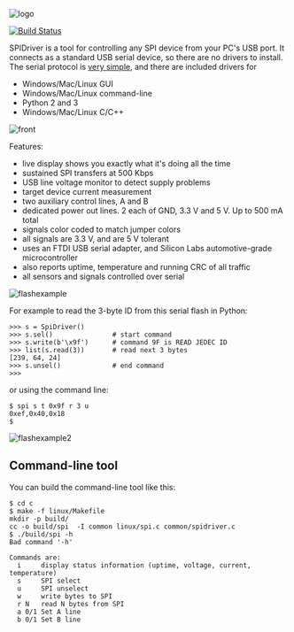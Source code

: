 ![logo](/images/logo.png)

[![Build Status](https://travis-ci.org/jamesbowman/spidriver.svg?branch=master)](https://travis-ci.org/jamesbowman/spidriver)

SPIDriver is a tool for controlling any SPI device from your PC's USB port.
It connects as a standard USB serial device, so there are no drivers to install.
The serial protocol is [very simple](/protocol.md),
and there are included drivers for

* Windows/Mac/Linux GUI
* Windows/Mac/Linux command-line
* Python 2 and 3
* Windows/Mac/Linux C/C++

![front](/images/DSC_1313a.JPG)

Features:

* live display shows you exactly what it's doing all the time
* sustained SPI transfers at 500 Kbps
* USB line voltage monitor to detect supply problems
* target device current measurement
* two auxiliary control lines, A and B
* dedicated power out lines. 2 each of GND, 3.3 V and 5 V. Up to 500 mA total
* signals color coded to match jumper colors
* all signals are 3.3 V, and are 5 V tolerant
* uses an FTDI USB serial adapter, and Silicon Labs automotive-grade microcontroller
* also reports uptime, temperature and running CRC of all traffic
* all sensors and signals controlled over serial

![flashexample](/images/DSC_1319a.JPG)

For example to read the 3-byte ID from this serial flash in Python:

    >>> s = SpiDriver()
    >>> s.sel()               # start command
    >>> s.write(b'\x9f')      # command 9F is READ JEDEC ID 
    >>> list(s.read(3))       # read next 3 bytes
    [239, 64, 24]
    >>> s.unsel()             # end command
    >>>

or using the command line:

    $ spi s t 0x9f r 3 u
    0xef,0x40,0x18
    $

![flashexample2](/images/DSC_1319b.JPG)

Command-line tool
-----------------

You can build the command-line tool like this:

    $ cd c
    $ make -f linux/Makefile 
    mkdir -p build/
    cc -o build/spi  -I common linux/spi.c common/spidriver.c
    $ ./build/spi -h
    Bad command '-h'

    Commands are:
      i     display status information (uptime, voltage, current, temperature)
      s     SPI select
      u     SPI unselect
      w     write bytes to SPI
      r N   read N bytes from SPI
      a 0/1 Set A line
      b 0/1 Set B line
